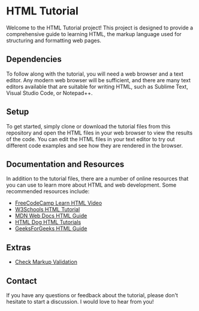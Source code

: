 # HTML Tutorial

Welcome to the HTML Tutorial project! This project is designed to provide a comprehensive guide to learning HTML, the markup language used for structuring and formatting web pages.

## Dependencies

To follow along with the tutorial, you will need a web browser and a text editor. Any modern web browser will be sufficient, and there are many text editors available that are suitable for writing HTML, such as Sublime Text, Visual Studio Code, or Notepad++.

## Setup

To get started, simply clone or download the tutorial files from this repository and open the HTML files in your web browser to view the results of the code. You can edit the HTML files in your text editor to try out different code examples and see how they are rendered in the browser.


## Documentation and Resources

In addition to the tutorial files, there are a number of online resources that you can use to learn more about HTML and web development. Some recommended resources include:

- [FreeCodeCamp Learn HTML Video](https://www.youtube.com/watch?v=kUMe1FH4CHE)
- [W3Schools HTML Tutorial](https://www.w3schools.com/html/)
- [MDN Web Docs HTML Guide](https://developer.mozilla.org/en-US/docs/Web/HTML)
- [HTML Dog HTML Tutorials](http://htmldog.com/guides/html/)
- [GeeksForGeeks HTML Guide](https://www.geeksforgeeks.org/html/)

## Extras

 - [Check Markup Validation](https://validator.w3.org/)
 
## Contact

If you have any questions or feedback about the tutorial, please don't hesitate to start a discussion. I would love to hear from you!
